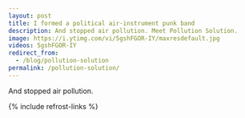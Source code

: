 ```yaml
---
layout: post
title: I formed a political air-instrument punk band
description: And stopped air pollution. Meet Pollution Solution.
image: https://i.ytimg.com/vi/5gshFGOR-IY/maxresdefault.jpg
videos: 5gshFGOR-IY
redirect_from:
  - /blog/pollution-solution
permalink: /pollution-solution/
---
```


And stopped air pollution.

<div class="youtube-player" data-id="{{ page.videos }}" data-thumb="{{ page.image }}"></div>

{% include refrost-links %}
